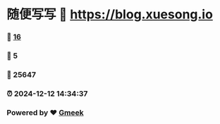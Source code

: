 # 随便写写 :link: https://blog.xuesong.io 
### :page_facing_up: [16](https://blog.xuesong.io/tag.html) 
### :speech_balloon: 5 
### :hibiscus: 25647 
### :alarm_clock: 2024-12-12 14:34:37 
### Powered by :heart: [Gmeek](https://github.com/Meekdai/Gmeek)

